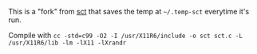This is a "fork" from [sct](https://flak.tedunangst.com/post/sct-set-color-temperature) that saves the temp at `~/.temp-sct` everytime it's run.


Compile with `cc -std=c99 -O2 -I /usr/X11R6/include -o sct sct.c -L /usr/X11R6/lib -lm -lX11 -lXrandr`
